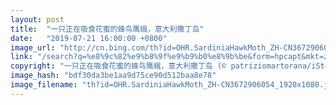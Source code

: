 ```yaml
---
layout: post
title:  "一只正在吸食花蜜的蜂鸟鹰蛾，意大利撒丁岛"
date:   "2019-07-21 16:00:00 +0800"
image_url: "http://cn.bing.com/th?id=OHR.SardiniaHawkMoth_ZH-CN3672906054_1920x1080.jpg&rf=LaDigue_1920x1080.jpg&pid=hp"
link: "/search?q=%e8%9c%82%e9%b8%9f%e9%b9%b0%e8%9b%be&form=hpcapt&mkt=zh-cn"
copyright: "一只正在吸食花蜜的蜂鸟鹰蛾，意大利撒丁岛 (© patriziomartorana/iStock/Getty Images Plus)"
image_hash: "bdf30da3be1aa9d75ce90d512baa8e78"
image_filename: "th?id=OHR.SardiniaHawkMoth_ZH-CN3672906054_1920x1080.jpg&rf=LaDigue_1920x1080.jpg&pid=hp"
---
```

